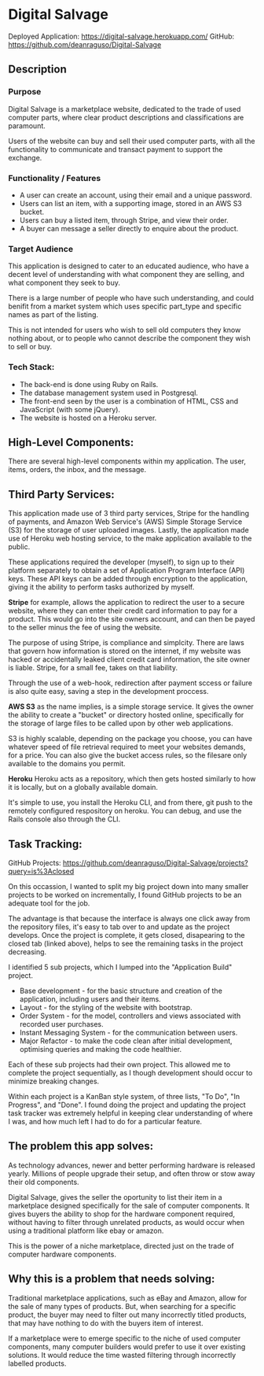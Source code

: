 # Digital Salvage
Deployed Application: https://digital-salvage.herokuapp.com/ 
GitHub: https://github.com/deanraguso/Digital-Salvage 

## Description
### Purpose
Digital Salvage is a marketplace website, dedicated to the trade of used computer parts, where clear product descriptions and classifications are paramount.

Users of the website can buy and sell their used computer parts, with all the functionality to communicate and transact payment to support the exchange.
### Functionality / Features
 - A user can create an account, using their email and a unique password.
 - Users can list an item, with a supporting image, stored in an AWS S3 bucket.
 - Users can buy a listed item, through Stripe, and view their order.
 - A buyer can message a seller directly to enquire about the product.

### Target Audience
This application is designed to cater to an educated audience, who have a decent level of understanding with what component they are selling, and what component they seek to buy.

There is a large number of people who have such understanding, and could benifit from a market system which uses specific part_type and specific names as part of the listing.

This is not intended for users who wish to sell old computers they know nothing about, or to people who cannot describe the component they wish to sell or buy.

### Tech Stack:
- The back-end is done using Ruby on Rails.
- The database management system used in Postgresql.
- The front-end seen by the user is a combination of HTML, CSS and JavaScript (with some jQuery).
- The website is hosted on a Heroku server.
## High-Level Components:
There are several high-level components within my application. The user, items, orders, the inbox, and the message.
## Third Party Services:
This application made use of 3 third party services, Stripe for the handling of payments, and Amazon Web Service's (AWS) Simple Storage Service (S3) for the storage of user uploaded images. Lastly, the application made use of Heroku web hosting service, to the make application available to the public.

These applications required the developer (myself), to sign up to their platform separately to obtain a set of Application Program Interface (API) keys. These API keys can be added through encryption to the application, giving it the ability to perform tasks authorized by myself. 

<strong>Stripe</strong> for example, allows the application to redirect the user to a secure website, where they can enter their credit card information to pay for a product. This would go into the site owners account, and can then be payed to the seller minus the fee of using the website.

The purpose of using Stripe, is compliance and simplcity. There are laws that govern how information is stored on the internet, if my website was hacked or accidentally leaked client credit card information, the site owner is liable. Stripe, for a small fee, takes on that liability.

Through the use of a web-hook, redirection after payment sccess or failure is also quite easy, saving a step in the development proccess.

<strong>AWS S3</strong> as the name implies, is a simple storage service. It gives the owner the ability to create a "bucket" or directory hosted online, specifically for the storage of large files to be called upon by other web applications.

S3 is highly scalable, depending on the package you choose, you can have whatever speed of file retrieval required to meet your websites demands, for a price. You can also give the bucket access rules, so the filesare only available to the domains you permit.

<strong>Heroku</strong>
Heroku acts as a repository, which then gets hosted similarly to how it is locally, but on a globally available domain. 

It's simple to use, you install the Heroku CLI, and from there, git push to the remotely configured respository on heroku. You can debug, and use the Rails console also through the CLI.
## Task Tracking:
GitHub Projects: https://github.com/deanraguso/Digital-Salvage/projects?query=is%3Aclosed 

On this occassion, I wanted to split my big project down into many smaller projects to be worked on incrementally, I found GitHub projects to be an adequate tool for the job.

The advantage is that because the interface is always one click away from the repository files, it's easy to tab over to and update as the project develops. Once the project is complete, it gets closed, disapearing to the closed tab (linked above), helps to see the remaining tasks in the project decreasing.

I identified 5 sub projects, which I lumped into the "Application Build" project.
- Base development - for the basic structure and creation of the application, including users and their items.
- Layout - for the styling of the website with bootstrap.
- Order System - for the model, controllers and views associated with recorded user purchases.
- Instant Messaging System - for the communication between users.
- Major Refactor - to make the code clean after initial development, optimising queries and making the code healthier.

Each of these sub projects had their own project. This allowed me to complete the project sequentially, as I though development should occur to minimize breaking changes.

Within each project is a KanBan style system, of three lists, "To Do", "In Progress", and "Done". I found doing the project and updating the project task tracker was extremely helpful in keeping clear understanding of where I was, and how much left I had to do for a particular feature.

## The problem this app solves:
As technology advances, newer and better performing hardware is released yearly. Millions of people upgrade their setup, and often throw or stow away their old components.

Digital Salvage, gives the seller the oportunity to list their item in a marketplace designed specifically for the sale of computer components. It gives buyers the ability to shop for the hardware component required, without having to filter through unrelated products, as would occur when using a traditional platform like ebay or amazon.

This is the power of a niche marketplace, directed just on the trade of computer hardware components.

## Why this is a problem that needs solving:
Traditional marketplace applications, such as eBay and Amazon, allow for the sale of many types of products. But, when searching for a specific product, the buyer may need to filter out many incorrectly titled products, that may have nothing to do with the buyers item of interest.

If a marketplace were to emerge specific to the niche of used computer components, many computer builders would prefer to use it over existing solutions. It would reduce the time wasted filtering through incorrectly labelled products.

